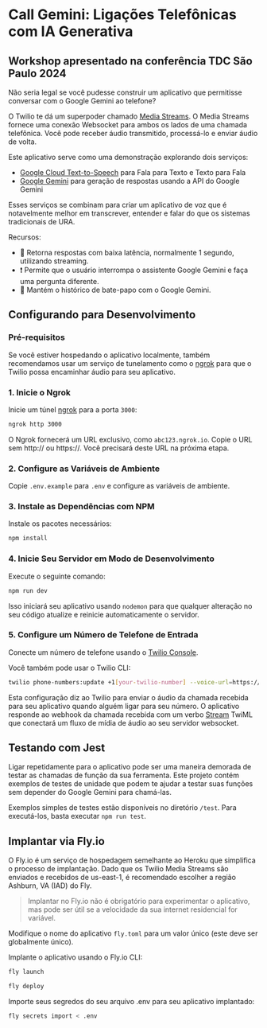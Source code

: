 # **Call Gemini: Ligações Telefônicas com IA Generativa**

## Workshop apresentado na conferência TDC São Paulo 2024

Não seria legal se você pudesse construir um aplicativo que permitisse conversar com o Google Gemini ao telefone?

O Twilio te dá um superpoder chamado [Media Streams](https://twilio.com/media-streams). O Media Streams fornece uma conexão Websocket para ambos os lados de uma chamada telefônica. Você pode receber áudio transmitido, processá-lo e enviar áudio de volta.

Este aplicativo serve como uma demonstração explorando dois serviços:
- [Google Cloud Text-to-Speech](https://cloud.google.com/tts/) para Fala para Texto e Texto para Fala
- [Google Gemini](https://ai.google.dev/gemini) para geração de respostas usando a API do Google Gemini

Esses serviços se combinam para criar um aplicativo de voz que é notavelmente melhor em transcrever, entender e falar do que os sistemas tradicionais de URA.

Recursos:
- 🏁 Retorna respostas com baixa latência, normalmente 1 segundo, utilizando streaming.
- ❗️ Permite que o usuário interrompa o assistente Google Gemini e faça uma pergunta diferente.
- 📔 Mantém o histórico de bate-papo com o Google Gemini.

## Configurando para Desenvolvimento

### Pré-requisitos

Se você estiver hospedando o aplicativo localmente, também recomendamos usar um serviço de tunelamento como o [ngrok](https://ngrok.com) para que o Twilio possa encaminhar áudio para seu aplicativo.

### 1. Inicie o Ngrok
Inicie um túnel [ngrok](https://ngrok.com) para a porta `3000`:

```bash
ngrok http 3000
```
O Ngrok fornecerá um URL exclusivo, como `abc123.ngrok.io`. Copie o URL sem http:// ou https://. Você precisará deste URL na próxima etapa.

### 2. Configure as Variáveis de Ambiente
Copie `.env.example` para `.env` e configure as variáveis de ambiente.


### 3. Instale as Dependências com NPM
Instale os pacotes necessários:

```bash
npm install
```

### 4. Inicie Seu Servidor em Modo de Desenvolvimento
Execute o seguinte comando:
```bash
npm run dev
```
Isso iniciará seu aplicativo usando `nodemon` para que qualquer alteração no seu código atualize e reinicie automaticamente o servidor.

### 5. Configure um Número de Telefone de Entrada

Conecte um número de telefone usando o [Twilio Console](https://console.twilio.com/us1/develop/phone-numbers/manage/incoming).

Você também pode usar o Twilio CLI:

```bash
twilio phone-numbers:update +1[your-twilio-number] --voice-url=https://your-server.ngrok.io/incoming
```
Esta configuração diz ao Twilio para enviar o áudio da chamada recebida para seu aplicativo quando alguém ligar para seu número. O aplicativo responde ao webhook da chamada recebida com um verbo [Stream](https://www.twilio.com/docs/voice/twiml/stream) TwiML que conectará um fluxo de mídia de áudio ao seu servidor websocket.

## Testando com Jest
Ligar repetidamente para o aplicativo pode ser uma maneira demorada de testar as chamadas de função da sua ferramenta. Este projeto contém exemplos de testes de unidade que podem te ajudar a testar suas funções sem depender do Google Gemini para chamá-las.

Exemplos simples de testes estão disponíveis no diretório `/test`. Para executá-los, basta executar `npm run test`.

## Implantar via Fly.io
O Fly.io é um serviço de hospedagem semelhante ao Heroku que simplifica o processo de implantação. Dado que os Twilio Media Streams são enviados e recebidos de us-east-1, é recomendado escolher a região Ashburn, VA (IAD) do Fly.

> Implantar no Fly.io não é obrigatório para experimentar o aplicativo, mas pode ser útil se a velocidade da sua internet residencial for variável.

Modifique o nome do aplicativo `fly.toml` para um valor único (este deve ser globalmente único).

Implante o aplicativo usando o Fly.io CLI:
```bash
fly launch

fly deploy
```

Importe seus segredos do seu arquivo .env para seu aplicativo implantado:
```bash
fly secrets import < .env
``` 
